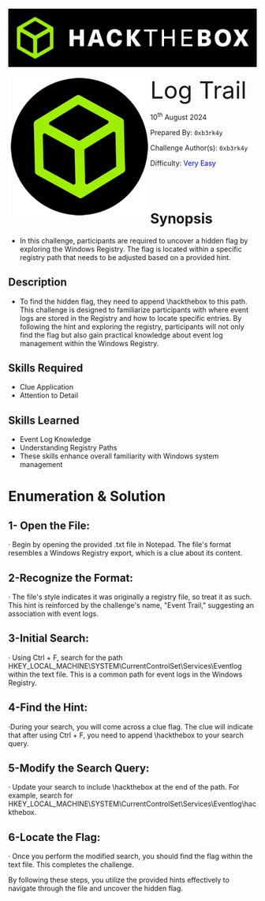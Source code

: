![img](assets/banner.png)

<img src='assets/htb.png' style='zoom: 80%;' align=left /> <font size='10'>Log Trail</font>

10<sup>th</sup> August 2024

Prepared By: `0xb3rk4y`

Challenge Author(s): `0xb3rk4y`

Difficulty: <font color='Blue'>Very Easy</font>

<br><br>


# Synopsis

- In this challenge, participants are required to uncover a hidden flag by exploring the Windows Registry. The flag is located within a specific registry path that needs to be adjusted based on a provided hint.

## Description

- To find the hidden flag, they need to append \hackthebox to this path. This challenge is designed to familiarize participants with where event logs are stored in the Registry and how to locate specific entries. By following the hint and exploring the registry, participants will not only find the flag but also gain practical knowledge about event log management within the Windows Registry.

## Skills Required

- Clue Application
- Attention to Detail

## Skills Learned

- Event Log Knowledge
- Understanding Registry Paths
- These skills enhance overall familiarity with Windows system management

# Enumeration & Solution

## 1- Open the File:

· Begin by opening the provided .txt file in Notepad. The file's format resembles a Windows Registry export, which is a clue about its content.

## 2-Recognize the Format:

· The file's style indicates it was originally a registry file, so treat it as such. This hint is reinforced by the challenge's name, "Event Trail," suggesting an association with event logs.

## 3-Initial Search:

· Using Ctrl + F, search for the path       HKEY_LOCAL_MACHINE\SYSTEM\CurrentControlSet\Services\Eventlog within the text file. This is a common path for event logs in the Windows Registry.

## 4-Find the Hint:

·During your search, you will come across a clue flag. The clue will indicate that after 
     using Ctrl + F, you need to append \hackthebox to your search query.

## 5-Modify the Search Query:

· Update your search to include \hackthebox at the end of the path. For example, search   for HKEY_LOCAL_MACHINE\SYSTEM\CurrentControlSet\Services\Eventlog\hackthebox.

## 6-Locate the Flag:

· Once you perform the modified search, you should find the flag within the text file. This completes the challenge.


By following these steps, you utilize the provided hints effectively to navigate through the file and uncover the hidden flag.